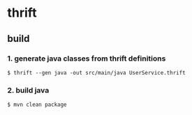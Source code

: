 # thrift

## build

### 1. generate java classes from thrift definitions

```
$ thrift --gen java -out src/main/java UserService.thrift
```

### 2. build java

```
$ mvn clean package
```
